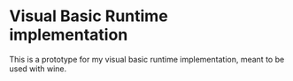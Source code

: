 # Visual Basic Runtime implementation

This is a prototype for my visual basic runtime implementation, meant to be used with wine.

